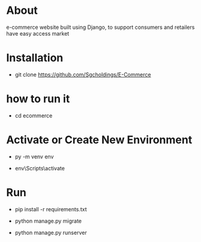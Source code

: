 # About
e-commerce website built using Django, to support consumers and retailers have easy access market

# Installation

- git clone https://github.com/Sgcholdings/E-Commerce

# how to run it

- cd ecommerce

# Activate or Create New Environment

- py -m venv env

- env\Scripts\activate

# Run

- pip install -r requirements.txt

- python manage.py migrate

- python manage.py runserver

